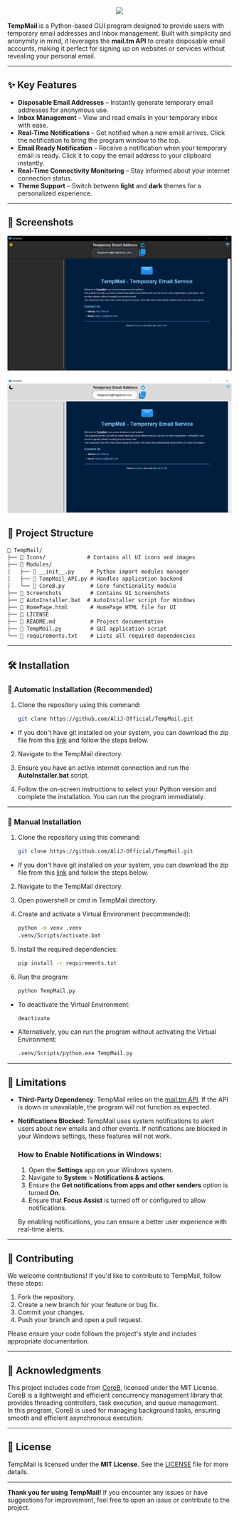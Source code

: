 <p align="center">
  <picture>
    <source media="(prefers-color-scheme: dark)" srcset="./Icons/TempMail.ico">
    <img src="./Icons/TempMail.ico">
  </picture>
</p>

**TempMail** is a Python-based GUI program designed to provide users with temporary email addresses and inbox management. Built with simplicity and anonymity in mind, it leverages the **mail.tm API** to create disposable email accounts, making it perfect for signing up on websites or services without revealing your personal email.

---

## ✨ Key Features

- **Disposable Email Addresses** – Instantly generate temporary email addresses for anonymous use.
- **Inbox Management** – View and read emails in your temporary inbox with ease.
- **Real-Time Notifications** – Get notified when a new email arrives. Click the notification to bring the program window to the top.
- **Email Ready Notification** – Receive a notification when your temporary email is ready. Click it to copy the email address to your clipboard instantly.
- **Real-Time Connectivity Monitoring** – Stay informed about your internet connection status.
- **Theme Support** – Switch between **light** and **dark** themes for a personalized experience.

---
## 📸 Screenshots
![](Screenshots/DarkTheme.PNG)

![](Screenshots/LightTheme.PNG)

## 📂 Project Structure

```
📂 TempMail/
├── 📂 Icons/             # Contains all UI icons and images
├── 📂 Modules/           
│   ├── 📄 __init__.py     # Python import modules manager
│   ├── 📄 TempMail_API.py # Handles application backend 
│   └── 📄 CoreB.py        # Core functionality module
├── 📂 Screenshots         # Contains UI Screenshots
├── 📄 AutoInstaller.bat  # AutoInstaller script for Windows
├── 📄 HomePage.html       # HomePage HTML file for UI
├── 📄 LICENSE  
├── 📄 README.md           # Project documentation
├── 📄 TempMail.py         # GUI application script
└── 📄 requirements.txt    # Lists all required dependencies
```
---
## 🛠️ Installation

### 🔹 Automatic Installation (Recommended)

1. Clone the repository using this command:
   ```bash
   git clone https://github.com/AliJ-Official/TempMail.git
   ```

- If you don't have git installed on your system, you can download the zip file from this [link](https://codeload.github.com/AliJ-Official/TempMail/zip/refs/heads/main) and follow the steps below.

2. Navigate to the TempMail directory.

3. Ensure you have an active internet connection and run the **AutoInstaller.bat** script.

5. Follow the on-screen instructions to select your Python version and complete the installation. You can run the program immediately.

---

### 🔹 Manual Installation

1. Clone the repository using this command:
   ```bash
   git clone https://github.com/AliJ-Official/TempMail.git
   ```
- If you don't have git installed on your system, you can download the zip file from this [link](https://codeload.github.com/AliJ-Official/TempMail/zip/refs/heads/main) and follow the steps below.


2. Navigate to the TempMail directory.

3. Open powershell or cmd in TempMail directory.

4. Create and activate a Virtual Environment (recommended):
   ```bash
   python -m venv .venv
   .venv/Scripts/activate.bat
   ```

5. Install the required dependencies:
   ```bash
   pip install -r requirements.txt
   ```

6. Run the program:
   ```bash
   python TempMail.py
   ```

- To deactivate the Virtual Environment:
   ```bash
   deactivate
   ```

- Alternatively, you can run the program without activating the Virtual Environment:
   ```bash
   .venv/Scripts/python.exe TempMail.py
   ```

---

## 🚧 Limitations

- **Third-Party Dependency**: TempMail relies on the [mail.tm API](https://mail.tm). If the API is down or unavailable, the program will not function as expected.
- **Notifications Blocked**: TempMail uses system notifications to alert users about new emails and other events. If notifications are blocked in your Windows settings, these features will not work. 

    ### How to Enable Notifications in Windows:
   1. Open the **Settings** app on your Windows system.
   2. Navigate to **System** > **Notifications & actions**.
   3. Ensure the **Get notifications from apps and other senders** option is turned **On**.
   4. Ensure that **Focus Assist** is turned off or configured to allow notifications.

   By enabling notifications, you can ensure a better user experience with real-time alerts.
---

## 🤝 Contributing

We welcome contributions! If you'd like to contribute to TempMail, follow these steps:

1. Fork the repository.
2. Create a new branch for your feature or bug fix.
3. Commit your changes.
4. Push your branch and open a pull request.

Please ensure your code follows the project's style and includes appropriate documentation.

---

## 🙏 Acknowledgments

This project includes code from [CoreB](https://github.com/mmji-programming/CoreB.git), licensed under the MIT License.  
CoreB is a lightweight and efficient concurrency management library that provides threading controllers, task execution, and queue management.  
In this program, CoreB is used for managing background tasks, ensuring smooth and efficient asynchronous execution.

---

## 📜 License

TempMail is licensed under the **MIT License**. See the [LICENSE](LICENSE) file for more details.

---

**Thank you for using TempMail!** If you encounter any issues or have suggestions for improvement, feel free to open an issue or contribute to the project.
